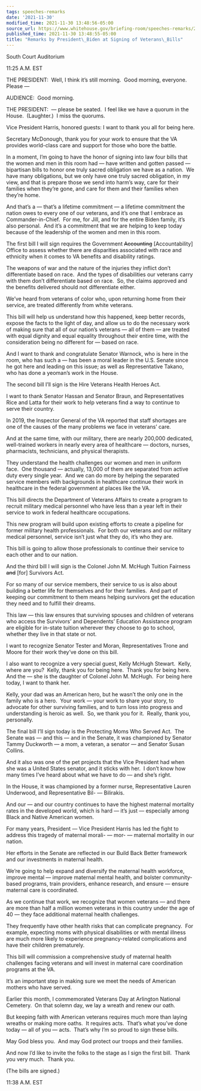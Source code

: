 ```yaml
---
tags: speeches-remarks
date: '2021-11-30'
modified_time: 2021-11-30 13:48:56-05:00
source_url: https://www.whitehouse.gov/briefing-room/speeches-remarks/2021/11/30/remarks-by-president-biden-at-signing-of-veterans-bills/
published_time: 2021-11-30 13:48:55-05:00
title: "Remarks by President\_Biden at Signing of Veterans\_Bills"
---
```

 
South Court Auditorium

11:25 A.M. EST

THE PRESIDENT:  Well, I think it’s still morning.  Good morning,
everyone.  Please —  
  
AUDIENCE:  Good morning.  
  
THE PRESIDENT:  — please be seated.  I feel like we have a quorum in the
House.  (Laughter.)  I miss the quorums.   
  
Vice President Harris, honored guests: I want to thank you all for being
here.  
  
Secretary McDonough, thank you for your work to ensure that the VA
provides world-class care and support for those who bore the battle.  
  
In a moment, I’m going to have the honor of signing into law four bills
that the women and men in this room had — have written and gotten passed
— bipartisan bills to honor one truly sacred obligation we have as a
nation.  We have many obligations, but we only have one truly sacred
obligation, in my view, and that is prepare those we send into harm’s
way, care for their families when they’re gone, and care for them and
their families when they’re home.   
  
And that’s a — that’s a lifetime commitment — a lifetime commitment the
nation owes to every one of our veterans, and it’s one that I embrace as
Commander-in-Chief.  For me, for Jill, and for the entire Biden family,
it’s also personal.  And it’s a commitment that we are helping to keep
today because of the leadership of the women and men in this room.  
  
The first bill I will sign requires the Government <s>Accounting</s>
\[Accountability\] Office to assess whether there are disparities
associated with race and ethnicity when it comes to VA benefits and
disability ratings.  
  
The weapons of war and the nature of the injuries they inflict don’t
differentiate based on race.  And the types of disabilities our veterans
carry with them don’t differentiate based on race.  So, the claims
approved and the benefits delivered should not differentiate either.  
  
We’ve heard from veterans of color who, upon returning home from their
service, are treated differently from white veterans.   
  
This bill will help us understand how this happened, keep better
records, expose the facts to the light of day, and allow us to do the
necessary work of making sure that all of our nation’s veterans — all of
them — are treated with equal dignity and equal equality throughout
their entire time, with the consideration being no different for — based
on race.  
  
And I want to thank and congratulate Senator Warnock, who is here in the
room, who has such a — has been a moral leader in the U.S. Senate since
he got here and leading on this issue; as well as Representative Takano,
who has done a yeoman’s work in the House.  
  
The second bill I’ll sign is the Hire Veterans Health Heroes Act.  
  
I want to thank Senator Hassan and Senator Braun, and Representatives
Rice and Latta for their work to help veterans find a way to continue to
serve their country.  
  
In 2019, the Inspector General of the VA reported that staff shortages
are one of the causes of the many problems we face in veterans’ care.  
  
And at the same time, with our military, there are nearly 200,000
dedicated, well-trained workers in nearly every area of healthcare —
doctors, nurses, pharmacists, technicians, and physical therapists.  
  
They understand the health challenges our women and men in uniform
face.  One thousand — actually, 13,000 of them are separated from active
duty every single year.  And we can do more by helping the separated
service members with backgrounds in healthcare continue their work in
healthcare in the federal government at places like the VA.  
  
This bill directs the Department of Veterans Affairs to create a program
to recruit military medical personnel who have less than a year left in
their service to work in federal healthcare occupations.  
  
This new program will build upon existing efforts to create a pipeline
for former military health professionals.  For both our veterans and our
military medical personnel, service isn’t just what they do, it’s who
they are.  
  
This bill is going to allow those professionals to continue their
service to each other and to our nation.   
  
And the third bill I will sign is the Colonel John M. McHugh Tuition
Fairness <s>and</s> \[for\] Survivors Act.  
  
For so many of our service members, their service to us is also about
building a better life for themselves and for their families.  And part
of keeping our commitment to them means helping survivors get the
education they need and to fulfill their dreams.  
  
This law — this law ensures that surviving spouses and children of
veterans who access the Survivors’ and Dependents’ Education Assistance
program are eligible for in-state tuition wherever they choose to go to
school, whether they live in that state or not.  
  
I want to recognize Senator Tester and Moran, Representatives Trone and
Moore for their work they’ve done on this bill.  
  
I also want to recognize a very special guest, Kelly McHugh Stewart. 
Kelly, where are you?  Kelly, thank you for being here.  Thank you for
being here.  And the — she is the daughter of Colonel John M. McHugh. 
For being here today, I want to thank her.   
  
Kelly, your dad was an American hero, but he wasn’t the only one in the
family who is a hero.  Your work — your work to share your story, to
advocate for other surviving families, and to turn loss into progress
and understanding is heroic as well.  So, we thank you for it.  Really,
thank you, personally.  
  
The final bill I’ll sign today is the Protecting Moms Who Served Act. 
The Senate was — and this — and in the Senate, it was championed by
Senator Tammy Duckworth — a mom, a veteran, a senator — and Senator
Susan Collins.  
  
And it also was one of the pet projects that the Vice President had when
she was a United States senator, and it sticks with her.  I don’t know
how many times I’ve heard about what we have to do — and she’s right.   
  
In the House, it was championed by a former nurse, Representative Lauren
Underwood, and Representative Bil- — Bilirakis.  
  
And our — and our country continues to have the highest maternal
mortality rates in the developed world, which is hard — it’s just —
especially among Black and Native American women.  
  
For many years, President — Vice President Harris has led the fight to
address this tragedy of maternal morali- — mor- — maternal mortality in
our nation.  
  
Her efforts in the Senate are reflected in our Build Back Better
framework and our investments in maternal health.  
  
We’re going to help expand and diversify the maternal health workforce,
improve mental — improve maternal mental health, and bolster
community-based programs, train providers, enhance research, and ensure
— ensure maternal care is coordinated.  
  
As we continue that work, we recognize that women veterans — and there
are more than half a million women veterans in this country under the
age of 40 — they face additional maternal health challenges.  
  
They frequently have other health risks that can complicate pregnancy. 
For example, expecting moms with physical disabilities or with mental
illness are much more likely to experience pregnancy-related
complications and have their children prematurely.  
  
This bill will commission a comprehensive study of maternal health
challenges facing veterans and will invest in maternal care coordination
programs at the VA.  
  
It’s an important step in making sure we meet the needs of American
mothers who have served.  
  
Earlier this month, I commemorated Veterans Day at Arlington National
Cemetery.  On that solemn day, we lay a wreath and renew our oath.  
  
But keeping faith with American veterans requires much more than laying
wreaths or making more oaths.  It requires acts.  That’s what you’ve
done today — all of you — acts.  That’s why I’m so proud to sign these
bills.  
  
May God bless you.  And may God protect our troops and their families.  
  
And now I’d like to invite the folks to the stage as I sign the first
bill.  Thank you very much.  Thank you.  
  
(The bills are signed.)  
  
11:38 A.M. EST 

